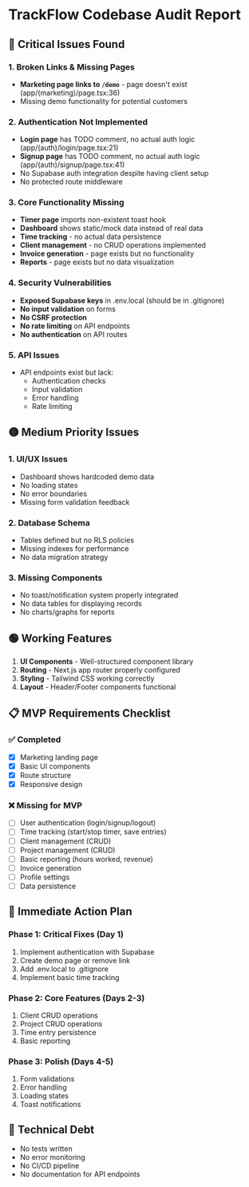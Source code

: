 # TrackFlow Codebase Audit Report

## 🔴 Critical Issues Found

### 1. Broken Links & Missing Pages
- **Marketing page links to `/demo`** - page doesn't exist (app/(marketing)/page.tsx:36)
- Missing demo functionality for potential customers

### 2. Authentication Not Implemented
- **Login page** has TODO comment, no actual auth logic (app/(auth)/login/page.tsx:21)
- **Signup page** has TODO comment, no actual auth logic (app/(auth)/signup/page.tsx:41)
- No Supabase auth integration despite having client setup
- No protected route middleware

### 3. Core Functionality Missing
- **Timer page** imports non-existent toast hook
- **Dashboard** shows static/mock data instead of real data
- **Time tracking** - no actual data persistence
- **Client management** - no CRUD operations implemented
- **Invoice generation** - page exists but no functionality
- **Reports** - page exists but no data visualization

### 4. Security Vulnerabilities
- **Exposed Supabase keys** in .env.local (should be in .gitignore)
- **No input validation** on forms
- **No CSRF protection**
- **No rate limiting** on API endpoints
- **No authentication** on API routes

### 5. API Issues
- API endpoints exist but lack:
  - Authentication checks
  - Input validation
  - Error handling
  - Rate limiting

## 🟡 Medium Priority Issues

### 1. UI/UX Issues
- Dashboard shows hardcoded demo data
- No loading states
- No error boundaries
- Missing form validation feedback

### 2. Database Schema
- Tables defined but no RLS policies
- Missing indexes for performance
- No data migration strategy

### 3. Missing Components
- No toast/notification system properly integrated
- No data tables for displaying records
- No charts/graphs for reports

## 🟢 Working Features

1. **UI Components** - Well-structured component library
2. **Routing** - Next.js app router properly configured
3. **Styling** - Tailwind CSS working correctly
4. **Layout** - Header/Footer components functional

## 📋 MVP Requirements Checklist

### ✅ Completed
- [x] Marketing landing page
- [x] Basic UI components
- [x] Route structure
- [x] Responsive design

### ❌ Missing for MVP
- [ ] User authentication (login/signup/logout)
- [ ] Time tracking (start/stop timer, save entries)
- [ ] Client management (CRUD)
- [ ] Project management (CRUD)
- [ ] Basic reporting (hours worked, revenue)
- [ ] Invoice generation
- [ ] Profile settings
- [ ] Data persistence

## 🎯 Immediate Action Plan

### Phase 1: Critical Fixes (Day 1)
1. Implement authentication with Supabase
2. Create demo page or remove link
3. Add .env.local to .gitignore
4. Implement basic time tracking

### Phase 2: Core Features (Days 2-3)
1. Client CRUD operations
2. Project CRUD operations
3. Time entry persistence
4. Basic reporting

### Phase 3: Polish (Days 4-5)
1. Form validations
2. Error handling
3. Loading states
4. Toast notifications

## 🔧 Technical Debt
- No tests written
- No error monitoring
- No CI/CD pipeline
- No documentation for API endpoints